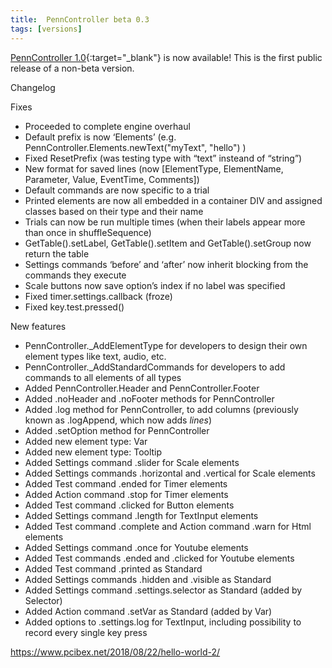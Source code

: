 ```yaml
---
title:  PennController beta 0.3
tags: [versions]
---
```


[PennController 1.0](https://github.com/PennController/penncontroller/tree/master/releases/1.0){:target="_blank"}
is now available! This is the first public release of a non-beta version.

Changelog

Fixes

+ Proceeded to complete engine overhaul
+ Default prefix is now ‘Elements’ (e.g. PennController.Elements.newText("myText", "hello") )
+ Fixed ResetPrefix (was testing type with “text” insteand of “string”)
+ New format for saved lines (now [ElementType, ElementName, Parameter, Value, EventTime, Comments])
+ Default commands are now specific to a trial
+ Printed elements are now all embedded in a container DIV and assigned classes based on their type and their name
+ Trials can now be run multiple times (when their labels appear more than once in shuffleSequence)
+ GetTable().setLabel, GetTable().setItem and GetTable().setGroup now return the table
+ Settings commands ‘before’ and ‘after’ now inherit blocking from the commands they execute
+ Scale buttons now save option’s index if no label was specified
+ Fixed timer.settings.callback (froze)
+ Fixed key.test.pressed()

New features
+ PennController._AddElementType for developers to design their own element types like text, audio, etc.
+ PennController._AddStandardCommands for developers to add commands to all elements of all types
+ Added PennController.Header and PennController.Footer
+ Added .noHeader and .noFooter methods for PennController
+ Added .log method for PennController, to add columns (previously known as .logAppend, which now adds *lines*)
+ Added .setOption method for PennController
+ Added new element type: Var
+ Added new element type: Tooltip
+ Added Settings command .slider for Scale elements
+ Added Settings commands .horizontal and .vertical for Scale elements
+ Added Test command .ended for Timer elements
+ Added Action command .stop for Timer elements
+ Added Test command .clicked for Button elements
+ Added Settings command .length for TextInput elements
+ Added Test command .complete and Action command .warn for Html elements
+ Added Settings command .once for Youtube elements
+ Added Test commands .ended and .clicked for Youtube elements
+ Added Test command .printed as Standard
+ Added Settings commands .hidden and .visible as Standard
+ Added Settings command .settings.selector as Standard (added by Selector)
+ Added Action command .setVar as Standard (added by Var)
+ Added options to .settings.log for TextInput, including possibility to record every single key press

https://www.pcibex.net/2018/08/22/hello-world-2/
